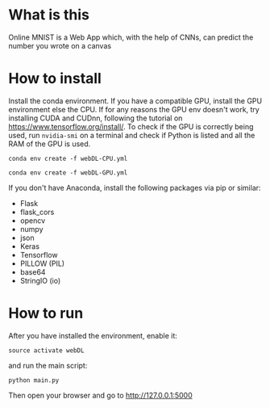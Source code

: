 # What is this

Online MNIST is a Web App which, with the help of CNNs, can predict the number you wrote on a canvas

# How to install

Install the conda environment. If you have a compatible GPU, install the GPU environment else the CPU. If for any reasons the GPU env doesn't work, try installing CUDA and CUDnn, following the tutorial on https://www.tensorflow.org/install/. 
To check if the GPU is correctly being used, run `nvidia-smi` on a terminal and check if Python is listed and all the RAM of the GPU is used.

`conda env create -f webDL-CPU.yml`

`conda env create -f webDL-GPU.yml`

If you don't have Anaconda, install the following packages via pip or similar:

- Flask
- flask_cors
- opencv
- numpy
- json
- Keras
- Tensorflow
- PILLOW (PIL)
- base64
- StringIO (io)

# How to run

After you have installed the environment, enable it:

`source activate webDL`

and run the main script:

`python main.py`

Then open your browser and go to http://127.0.0.1:5000
